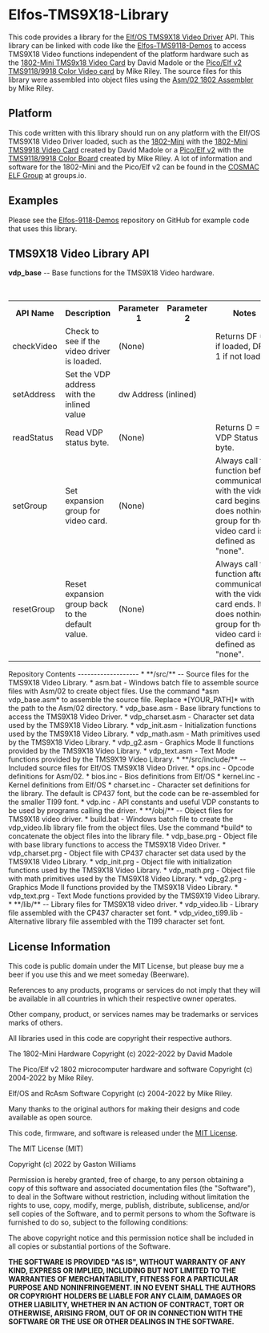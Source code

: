 # Elfos-TMS9X18-Library
This code provides a library for the [Elf/OS TMS9X18 Video Driver](https://github.com/fourstix/Elfos-TMS9X18-Driver) API.  This library can be linked with code like the [Elfos-TMS9118-Demos](https://github.com/fourstix/Elfos-TMS9118-Demos) to access TMS9X18 Video functions independent of the platform hardware such as the [1802-Mini TMS9x18 Video Card](https://github.com/dmadole/1802-Mini-9918-Video) by David Madole or the [Pico/Elf v2 TMS9118/9918 Color Video card](http://www.elf-emulation.com/hardware.html) by Mike Riley.  The source files for this library were assembled into object files using the [Asm/02 1802 Assembler](https://github.com/rileym65/Asm-02) by Mike Riley.

Platform  
--------
This code written with this library should run on any platform with the Elf/OS TMS9X18 Video Driver loaded, such as the  [1802-Mini](https://github.com/dmadole/1802-Mini) with the [1802-Mini TMS9918 Video Card](https://github.com/dmadole/1802-Mini-9918-Video) created by David Madole or  a [Pico/Elf v2](http://www.elf-emulation.com/hardware.html) with the [TMS9118/9918 Color Board](http://www.elf-emulation.com/hardware.html) created by Mike Riley. A lot of information and software for the 1802-Mini and the Pico/Elf v2 can be found in the [COSMAC ELF Group](https://groups.io/g/cosmacelf) at groups.io.

Examples
----------
Please see the [Elfos-9118-Demos](https://github.com/fourstix/Elfos-TMS9118-Demos) repository on GitHub for example code that uses this library.

TMS9X18 Video Library API
--------------------------
**vdp_base**  -- Base functions for the TMS9X18 Video hardware.
<table>
<tr><th>API Name</th><th colspan="2">Description</th><th>Parameter 1</th><th>Parameter 2</th><th>Notes</th></tr>
<tr><td>checkVideo</td><td colspan="2">Check to see if the video driver is loaded.</td><td colspan="2">(None)</td><td>Returns DF = 0 if loaded, DF = 1 if not loaded.</tr>
<tr><td>setAddress</td><td colspan="2">Set the VDP address with the inlined value</td><td colspan="2">dw Address (inlined)</td>&nbsp;<td></tr>
<tr><td>readStatus</td><td colspan="2">Read VDP status byte.</td><td colspan="2">(None)</td><td>Returns D = VDP Status byte.</tr>
<tr><td>setGroup</td><td colspan="2">Set expansion group for video card.</td><td colspan="2">(None)</td><td>Always call this function before communication with the video card begins. It does nothing if group for the video card is defined as "none".</tr>
<tr><td>resetGroup</td><td colspan="2">Reset expansion group back to the default value.</td><td colspan="2">(None)</td><td>Always call this function after communication with the video card ends. It does nothing if group for the video card is defined as "none".</tr>
</table>
Repository Contents
-------------------
* **/src/**  -- Source files for the TMS9X18 Video Library.
  * asm.bat - Windows batch file to assemble source files with Asm/02 to create object files. Use the command *asm vdp_base.asm* to assemble the source file.  Replace *[YOUR_PATH]* with the path to the Asm/02 directory.
  * vdp_base.asm - Base library functions to access the TMS9X18 Video Driver.
  * vdp_charset.asm - Character set data used by the TMS9X18 Video Library.
  * vdp_init.asm - Initialization functions used by the TMS9X18 Video Library.
  * vdp_math.asm - Math primitives used by the TMS9X18 Video Library.
  * vdp_g2.asm - Graphics Mode II functions provided by the TMS9X18 Video Library.
  * vdp_text.asm - Text Mode functions provided by the TMS9X19 Video Library.
* **/src/include/**  -- Included source files for Elf/OS TMS9X18 Video Driver.
  * ops.inc - Opcode definitions for Asm/02.
  * bios.inc - Bios definitions from Elf/OS
  * kernel.inc - Kernel definitions from Elf/OS
  * charset.inc - Character set definitions for the library. The default is CP437 font, but the code can be re-assembled for the smaller TI99 font.
  * vdp.inc - API constants and useful VDP constants to be used by programs calling the driver.
* **/obj/**  -- Object files for TMS9X18 video driver.
  * build.bat - Windows batch file to create the vdp_video.lib library file from the object files. Use the command *build* to concatenate the object files into the library file.
  * vdp_base.prg - Object file with base library functions to access the TMS9X18 Video Driver.
  * vdp_charset.prg - Object file with CP437 character set data used by the TMS9X18 Video Library.
  * vdp_init.prg - Object file with initialization functions used by the TMS9X18 Video Library.
  * vdp_math.prg - Object file with math primitives used by the TMS9X18 Video Library.
  * vdp_g2.prg - Graphics Mode II functions provided by the TMS9X18 Video Library.
  * vdp_text.prg - Text Mode functions provided by the TMS9X19 Video Library.
* **/lib/**  -- Library files for TMS9X18 video driver.
  * vdp_video.lib - Library file assembled with the CP437 character set font.
  * vdp_video_ti99.lib - Alternative library file assembled with the TI99 character set font.


License Information
-------------------

This code is public domain under the MIT License, but please buy me a beer
if you use this and we meet someday (Beerware).

References to any products, programs or services do not imply
that they will be available in all countries in which their respective owner operates.

Other company, product, or services names may be trademarks or services marks of others.

All libraries used in this code are copyright their respective authors.

The 1802-Mini Hardware
Copyright (c) 2022-2022 by David Madole

The Pico/Elf v2 1802 microcomputer hardware and software
Copyright (c) 2004-2022 by Mike Riley.

Elf/OS and RcAsm Software
Copyright (c) 2004-2022 by Mike Riley.

Many thanks to the original authors for making their designs and code available as open source.

This code, firmware, and software is released under the [MIT License](http://opensource.org/licenses/MIT).

The MIT License (MIT)

Copyright (c) 2022 by Gaston Williams

Permission is hereby granted, free of charge, to any person obtaining a copy
of this software and associated documentation files (the "Software"), to deal
in the Software without restriction, including without limitation the rights
to use, copy, modify, merge, publish, distribute, sublicense, and/or sell
copies of the Software, and to permit persons to whom the Software is
furnished to do so, subject to the following conditions:

The above copyright notice and this permission notice shall be included in all
copies or substantial portions of the Software.

**THE SOFTWARE IS PROVIDED "AS IS", WITHOUT WARRANTY OF ANY KIND, EXPRESS OR IMPLIED, INCLUDING BUT NOT LIMITED TO THE WARRANTIES OF MERCHANTABILITY,
FITNESS FOR A PARTICULAR PURPOSE AND NONINFRINGEMENT. IN NO EVENT SHALL THE
AUTHORS OR COPYRIGHT HOLDERS BE LIABLE FOR ANY CLAIM, DAMAGES OR OTHER
LIABILITY, WHETHER IN AN ACTION OF CONTRACT, TORT OR OTHERWISE, ARISING FROM, OUT OF OR IN CONNECTION WITH THE SOFTWARE OR THE USE OR OTHER DEALINGS IN THE
SOFTWARE.**

